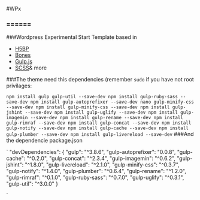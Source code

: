 #WPx
### ======

###Wordpress Experimental Start Template based in


* [H5BP](https://github.com/h5bp/html5-boilerplate)
* [Bones](https://github.com/eddiemachado/bones)
* [Gulp.js](http://gulpjs.com/)
* [SCSS](http://sass-lang.com/)&amp; more

###The theme need this dependencies (remember `sudo` if you have not root privilages:

`
  npm install gulp gulp-util --save-dev
  npm install gulp-ruby-sass --save-dev
  npm install gulp-autoprefixer --save-dev
  nano gulp-minify-css --save-dev
  npm install gulp-minify-css --save-dev
  npm install gulp-jshint --save-dev
  npm install gulp-uglify --save-dev
  npm install gulp-imagemin --save-dev
  npm install gulp-rename --save-dev
  npm install gulp-rimraf --save-dev
  npm install gulp-concat --save-dev
  npm install gulp-notify --save-dev
  npm install gulp-cache --save-dev
  npm install gulp-plumber --save-dev
  npm install gulp-livereload --save-dev
`
###And the dependencie package.json

`
"devDependencies": {
    "gulp": "^3.8.6",
    "gulp-autoprefixer": "0.0.8",
    "gulp-cache": "^0.2.0",
    "gulp-concat": "^2.3.4",
    "gulp-imagemin": "^0.6.2",
    "gulp-jshint": "^1.8.0",
    "gulp-livereload": "^2.1.0",
    "gulp-minify-css": "^0.3.7",
    "gulp-notify": "^1.4.0",
    "gulp-plumber": "^0.6.4",
    "gulp-rename": "^1.2.0",
    "gulp-rimraf": "^0.1.0",
    "gulp-ruby-sass": "^0.7.0",
    "gulp-uglify": "^0.3.1",
    "gulp-util": "^3.0.0"
  }

`
